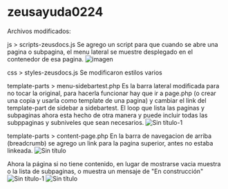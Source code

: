# zeusayuda0224

Archivos modificados:

js > scripts-zeusdocs.js
Se agrego un script para que cuando se abre una pagina o subpagina, el menu lateral se muestre desplegado en el contenedor de esa pagina.
![imagen](https://github.com/franimpo/zeusayuda0224/assets/23081830/814e4276-0a27-4945-879f-55ced754575c)


css > styles-zeusdocs.js
Se modificaron estilos varios

template-parts > menu-sidebartest.php
Es la barra lateral modificada para no tocar la original, para hacerla funcionar hay que ir a page.php (o crear una copia y usarla como template de una pagina) y cambiar el link del template-part de sidebar a sidebartest.
El loop que lista las paginas y subpaginas ahora esta hecho de otra manera y puede incluir todas las subppaginas y subniveles que sean necesarios.
![Sin título-1](https://github.com/franimpo/zeusayuda0224/assets/23081830/bd88612c-ae78-4fa6-87df-e4383d70bf64)


template-parts > content-page.php
En la barra de navegacion de arriba (breadcrumb) se agrego un link para la pagina superior, antes no estaba linkeada.
![Sin título](https://github.com/franimpo/zeusayuda0224/assets/23081830/11e7d560-edac-492c-a0a4-2fd7316b299c)

Ahora la página si no tiene contenido, en lugar de mostrarse vacia muestra o la lista de subpaginas, o muestra un mensaje de "En construcción"
![Sin título-1](https://github.com/franimpo/zeusayuda0224/assets/23081830/3c23c964-19a5-452c-81b1-facce0d69993)
![Sin título](https://github.com/franimpo/zeusayuda0224/assets/23081830/6c3e282d-899c-4f86-984b-8121ec9f16ad)


